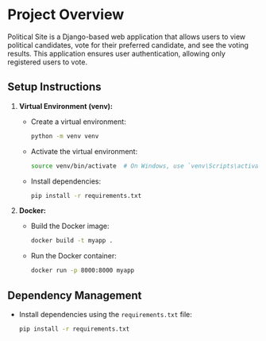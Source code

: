 # Project Overview
Political Site is a Django-based web application that allows users to view political candidates, vote for their preferred candidate, and see the voting results. This application ensures user authentication, allowing only registered users to vote.
## Setup Instructions
1. **Virtual Environment (venv):**
    - Create a virtual environment:
        ```bash
        python -m venv venv
        ```
    - Activate the virtual environment:
        ```bash
        source venv/bin/activate  # On Windows, use `venv\Scripts\activate`
        ```
    - Install dependencies:
        ```bash
        pip install -r requirements.txt
        ```

2. **Docker:**
    - Build the Docker image:
        ```bash
        docker build -t myapp .
        ```
    - Run the Docker container:
        ```bash
        docker run -p 8000:8000 myapp
        ```

## Dependency Management
- Install dependencies using the `requirements.txt` file:
    ```bash
    pip install -r requirements.txt
    ```

